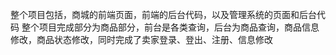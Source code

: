 整个项目包括，商城的前端页面，前端的后台代码，以及管理系统的页面和后台代码
整个项目完成部分为商品部分，前台是各类查询，后台为商品查询，商品信息修改，商品状态修改，同时完成了卖家登录、登出、注册、信息修改